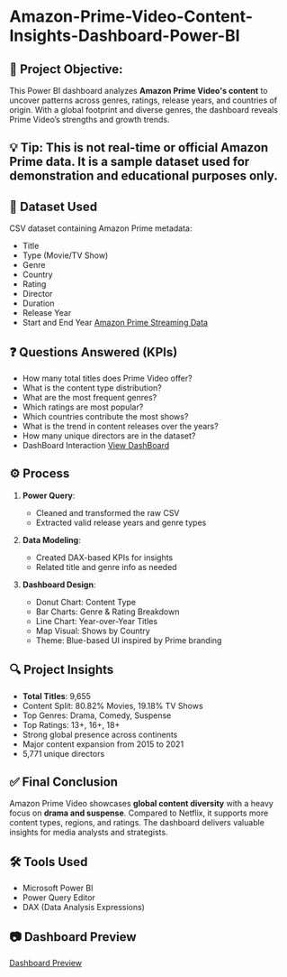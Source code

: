 # Amazon-Prime-Video-Content-Insights-Dashboard-Power-BI

## 📌 Project Objective:
This Power BI dashboard analyzes **Amazon Prime Video's content** to uncover patterns across genres, ratings, release years, and countries of origin. With a global footprint and diverse genres, the dashboard reveals Prime Video’s strengths and growth trends.

## 💡 **Tip:** This is not real-time or official Amazon Prime data. It is a **sample dataset** used for demonstration and educational purposes only.

## 📂 Dataset Used

CSV dataset containing Amazon Prime metadata:
- Title
- Type (Movie/TV Show)
- Genre
- Country
- Rating
- Director
- Duration
- Release Year
- Start and End Year
<a href="https://github.com/ParagSakat-eng/Amazon-Prime-Video-Content-Insights-Dashboard-Power-BI/blob/main/amazon_prime_titles.csv"> Amazon Prime Streaming Data </a>

## ❓ Questions Answered (KPIs)

- How many total titles does Prime Video offer?
- What is the content type distribution?
- What are the most frequent genres?
- Which ratings are most popular?
- Which countries contribute the most shows?
- What is the trend in content releases over the years?
- How many unique directors are in the dataset?
- DashBoard Interaction <a href="https://github.com/ParagSakat-eng/Amazon-Prime-Video-Content-Insights-Dashboard-Power-BI/blob/main/Amazon%20Prime%20DashBoard.pdf"> View DashBoard </a>

## ⚙️ Process

1. **Power Query**:
   - Cleaned and transformed the raw CSV
   - Extracted valid release years and genre types

2. **Data Modeling**:
   - Created DAX-based KPIs for insights
   - Related title and genre info as needed

3. **Dashboard Design**:
   - Donut Chart: Content Type
   - Bar Charts: Genre & Rating Breakdown
   - Line Chart: Year-over-Year Titles
   - Map Visual: Shows by Country
   - Theme: Blue-based UI inspired by Prime branding
   
## 🔍 Project Insights

- **Total Titles**: 9,655
- Content Split: 80.82% Movies, 19.18% TV Shows
- Top Genres: Drama, Comedy, Suspense
- Top Ratings: 13+, 16+, 18+
- Strong global presence across continents
- Major content expansion from 2015 to 2021
- 5,771 unique directors

## ✅ Final Conclusion

Amazon Prime Video showcases **global content diversity** with a heavy focus on **drama and suspense**. Compared to Netflix, it supports more content types, regions, and ratings. The dashboard delivers valuable insights for media analysts and strategists.


## 🛠️ Tools Used
- Microsoft Power BI
- Power Query Editor
- DAX (Data Analysis Expressions)

## 📷 Dashboard Preview

<a href="https://github.com/ParagSakat-eng/Amazon-Prime-Video-Content-Insights-Dashboard-Power-BI/blob/main/Amazon%20DashBoard%20SS.PN"> Dashboard Preview </a>

